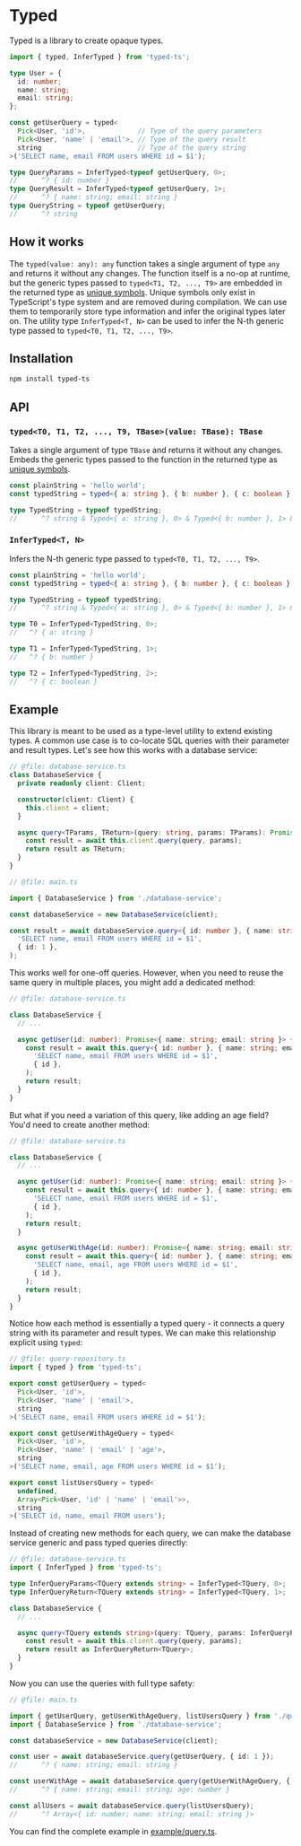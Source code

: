 # Typed

Typed is a library to create opaque types.

```ts
import { typed, InferTyped } from 'typed-ts';

type User = {
  id: number;
  name: string;
  email: string;
};

const getUserQuery = typed<
  Pick<User, 'id'>,             // Type of the query parameters
  Pick<User, 'name' | 'email'>, // Type of the query result
  string                        // Type of the query string
>('SELECT name, email FROM users WHERE id = $1');

type QueryParams = InferTyped<typeof getUserQuery, 0>;
//      ^? { id: number }
type QueryResult = InferTyped<typeof getUserQuery, 1>;
//      ^? { name: string; email: string }
type QueryString = typeof getUserQuery;
//      ^? string
``` 

## How it works

The `typed(value: any): any` function takes a single argument of type `any` and returns it without any changes. The function itself is a no-op at runtime, but the generic types passed to `typed<T1, T2, ..., T9>` are embedded in the returned type as [unique symbols](https://www.typescriptlang.org/docs/handbook/symbols.html#unique-symbol). 
Unique symbols only exist in TypeScript's type system and are removed during compilation. We can use them to temporarily store type information and infer the original types later on. 
The utility type `InferTyped<T, N>` can be used to infer the N-th generic type passed to `typed<T0, T1, T2, ..., T9>`.

## Installation

```bash
npm install typed-ts
```

## API

### `typed<T0, T1, T2, ..., T9, TBase>(value: TBase): TBase`

Takes a single argument of type `TBase` and returns it without any changes.
Embeds the generic types passed to the function in the returned type as [unique symbols](https://www.typescriptlang.org/docs/handbook/symbols.html#unique-symbol).

```ts
const plainString = 'hello world';
const typedString = typed<{ a: string }, { b: number }, { c: boolean }, typeof plainString>(plainString);

type TypedString = typeof typedString;
//      ^? string & Typed<{ a: string }, 0> & Typed<{ b: number }, 1> & Typed<{ c: boolean }, 2>
```

### `InferTyped<T, N>`

Infers the N-th generic type passed to `typed<T0, T1, T2, ..., T9>`.

```ts
const plainString = 'hello world';
const typedString = typed<{ a: string }, { b: number }, { c: boolean }, typeof plainString>(plainString);

type TypedString = typeof typedString;
//      ^? string & Typed<{ a: string }, 0> & Typed<{ b: number }, 1> & Typed<{ c: boolean }, 2>

type T0 = InferTyped<TypedString, 0>;
//   ^? { a: string }

type T1 = InferTyped<TypedString, 1>;
//   ^? { b: number }

type T2 = InferTyped<TypedString, 2>;
//   ^? { c: boolean }
```

## Example

This library is meant to be used as a type-level utility to extend existing types.
A common use case is to co-locate SQL queries with their parameter and result types.
Let's see how this works with a database service:

```ts
// @file: database-service.ts
class DatabaseService {
  private readonly client: Client;

  constructor(client: Client) {
    this.client = client;
  }

  async query<TParams, TReturn>(query: string, params: TParams): Promise<TReturn> {
    const result = await this.client.query(query, params);
    return result as TReturn;
  }
}

// @file: main.ts

import { DatabaseService } from './database-service';

const databaseService = new DatabaseService(client);

const result = await databaseService.query<{ id: number }, { name: string; email: string }>(
  'SELECT name, email FROM users WHERE id = $1',
  { id: 1 },
);
```

This works well for one-off queries. However, when you need to reuse the same query in multiple places, you might add a dedicated method:

```ts
// @file: database-service.ts

class DatabaseService {
  // ...

  async getUser(id: number): Promise<{ name: string; email: string }> {
    const result = await this.query<{ id: number }, { name: string; email: string }>(
      'SELECT name, email FROM users WHERE id = $1',
      { id },
    );
    return result;
  }
}
```

But what if you need a variation of this query, like adding an age field? You'd need to create another method:

```ts
// @file: database-service.ts

class DatabaseService {
  // ...

  async getUser(id: number): Promise<{ name: string; email: string }> {
    const result = await this.query<{ id: number }, { name: string; email: string }>(
      'SELECT name, email FROM users WHERE id = $1',
      { id },
    );
    return result;
  }

  async getUserWithAge(id: number): Promise<{ name: string; email: string; age: number }> {
    const result = await this.query<{ id: number }, { name: string; email: string; age: number }>(
      'SELECT name, email, age FROM users WHERE id = $1',
      { id },
    );
    return result;
  }
}
```

Notice how each method is essentially a typed query - it connects a query string with its parameter and result types. We can make this relationship explicit using `typed`:

```ts
// @file: query-repository.ts
import { typed } from 'typed-ts';

export const getUserQuery = typed<
  Pick<User, 'id'>,
  Pick<User, 'name' | 'email'>,
  string
>('SELECT name, email FROM users WHERE id = $1');

export const getUserWithAgeQuery = typed<
  Pick<User, 'id'>,
  Pick<User, 'name' | 'email' | 'age'>,
  string
>('SELECT name, email, age FROM users WHERE id = $1');

export const listUsersQuery = typed<
  undefined,
  Array<Pick<User, 'id' | 'name' | 'email'>>,
  string
>('SELECT id, name, email FROM users');
```

Instead of creating new methods for each query, we can make the database service generic and pass typed queries directly:

```ts
// @file: database-service.ts
import { InferTyped } from 'typed-ts';

type InferQueryParams<TQuery extends string> = InferTyped<TQuery, 0>;
type InferQueryReturn<TQuery extends string> = InferTyped<TQuery, 1>;

class DatabaseService {
  // ...

  async query<TQuery extends string>(query: TQuery, params: InferQueryParams<TQuery>): Promise<InferQueryReturn<TQuery>> {
    const result = await this.client.query(query, params);
    return result as InferQueryReturn<TQuery>;
  }
}
```

Now you can use the queries with full type safety:

```ts
// @file: main.ts

import { getUserQuery, getUserWithAgeQuery, listUsersQuery } from './query-repository';
import { DatabaseService } from './database-service';

const databaseService = new DatabaseService(client);

const user = await databaseService.query(getUserQuery, { id: 1 });
//      ^? { name: string; email: string }

const userWithAge = await databaseService.query(getUserWithAgeQuery, { id: 1 });
//      ^? { name: string; email: string; age: number }

const allUsers = await databaseService.query(listUsersQuery);
//      ^? Array<{ id: number; name: string; email: string }>
```

You can find the complete example in [example/query.ts](./example/query.ts).